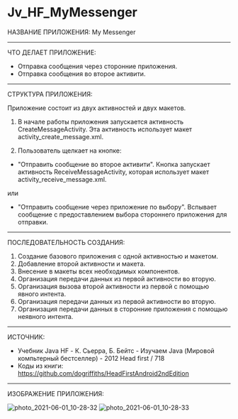 # Jv_HF_MyMessenger

НАЗВАНИЕ ПРИЛОЖЕНИЯ: My Messenger

------------------------------
ЧТО ДЕЛАЕТ ПРИЛОЖЕНИЕ:

- Отправка сообщения через сторонние приложения.
- Отправка сообщения во второе активити.

------------------------------
СТРУКТУРА ПРИЛОЖЕНИЯ:

Приложение состоит из двух активностей и двух макетов.

1) В начале работы приложения запускается активность
CreateMessageActivity.
Эта активность использует макет activity_create_message.xml.

2) Пользователь щелкает на кнопке:

 - "Отправить сообщение во второе активити".
Кнопка запускает активность ReceiveMessageActivity, которая
использует макет activity_receive_message.xml.

или

- "Отправить сообщение через приложение по выбору". Вспывает сообщение с предоставлением выбора стороннего приложения для отправки.

------------------------------
ПОСЛЕДОВАТЕЛЬНОСТЬ СОЗДАНИЯ:

1) Создание базового приложения с одной активностью и макетом.
2) Добавление второй активности и макета.
3) Внесение в макеты всех необходимых компонентов.
4) Организация передачи данных из первой активности во вторую.
5) Организация вызова второй активности из первой с помощью явного интента.
6) Организация передачи данных из первой активности во вторую.
7) Организация передачи данных в сторонние приложения с помощью неявного интента.

------------------------------
ИСТОЧНИК:
* Учебник Java HF -  К. Сьерра, Б. Бейтс - Изучаем Java (Мировой компьтерный бестселлер) - 2012 Head first / 718
* Коды из книги: https://github.com/dogriffiths/HeadFirstAndroid2ndEdition

-------------------------------
ИЗОБРАЖЕНИЕ ПРИЛОЖЕНИЯ: 

![photo_2021-06-01_10-28-32](https://user-images.githubusercontent.com/77355204/120284069-896e0700-c2c4-11eb-848f-f40dcc5d3b68.jpg)
![photo_2021-06-01_10-28-33](https://user-images.githubusercontent.com/77355204/120284072-8a069d80-c2c4-11eb-956b-0d168d10c4d2.jpg)

